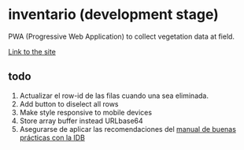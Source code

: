 # inventario (development stage)
PWA (Progressive Web Application) to collect vegetation data at field.

[Link to the site](https://cristianics.github.io/inventario/)

## todo

1. Actualizar el row-id de las filas cuando una sea eliminada.
2. Add button to diselect all rows
3. Make style responsive to mobile devices
4. Store array buffer instead URLbase64
5. Asegurarse de aplicar las recomendaciones del
[manual de buenas prácticas con la IDB](https://web.dev/indexeddb-best-practices/)